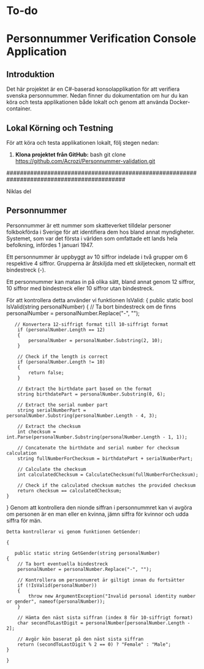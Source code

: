 # To-do

# Personnummer Verification Console Application

## Introduktion

Det här projektet är en C#-baserad konsolapplikation för att verifiera svenska personnummer. 
Nedan finner du dokumentation om hur du kan köra och testa applikationen både lokalt och genom att använda Docker-container.

## Lokal Körning och Testning

För att köra och testa applikationen lokalt, följ stegen nedan:

1. **Klona projektet från GitHub:**
    bash
    git clone https://github.com/Acrozi/Personnummer-validation.git












###########################################################################################

Niklas del

## Personnummer

Personnummer är ett nummer som skatteverket tilldelar personer folkbokförda i Sverige för att identifiera dem hos bland annat myndigheter.
Systemet, som var det första i världen som omfattade ett lands hela befolkning, infördes 1 januari 1947.

Ett personnummer är uppbyggt av 10 siffror indelade i två grupper om 6 respektive 4 siffror. 
Grupperna är åtskiljda med ett skiljetecken, normalt ett bindestreck (-).

Ett personnummer kan matas in på olika sätt, bland annat genom 12 siffror, 10 siffror med bindestreck eller 10 siffror utan bindestreck.

För att kontrollera detta använder vi funktionen IsValid:
{
    public static bool IsValid(string personalNumber)
    {
        // Ta bort bindestreck om de finns
        personalNumber = personalNumber.Replace("-", "");

       // Konvertera 12-siffrigt format till 10-siffrigt format
        if (personalNumber.Length == 12)
        {
            personalNumber = personalNumber.Substring(2, 10);
        } 

        // Check if the length is correct
        if (personalNumber.Length != 10)
        {
            return false;
        }

        // Extract the birthdate part based on the format
        string birthdatePart = personalNumber.Substring(0, 6);

        // Extract the serial number part
        string serialNumberPart = personalNumber.Substring(personalNumber.Length - 4, 3);

        // Extract the checksum
        int checksum = int.Parse(personalNumber.Substring(personalNumber.Length - 1, 1));

        // Concatenate the birthdate and serial number for checksum calculation
        string fullNumberForChecksum = birthdatePart + serialNumberPart;

        // Calculate the checksum
        int calculatedChecksum = CalculateChecksum(fullNumberForChecksum);

        // Check if the calculated checksum matches the provided checksum
        return checksum == calculatedChecksum;
    }
}
    Genom att kontrollera den nionde siffran i personnummret kan vi avgöra om personen är en man eller en kvinna, jämn siffra för kvinnor och udda siffra för män.

    Detta kontrollerar vi genom funktionen GetGender:

    {

       public static string GetGender(string personalNumber)
    {
        // Ta bort eventuella bindestreck
        personalNumber = personalNumber.Replace("-", "");

        // Kontrollera om personnumret är giltigt innan du fortsätter
        if (!IsValid(personalNumber))
        {
            throw new ArgumentException("Invalid personal identity number or gender", nameof(personalNumber));
        }

        // Hämta den näst sista siffran (index 8 för 10-siffrigt format)
        char secondToLastDigit = personalNumber[personalNumber.Length - 2];

        // Avgör kön baserat på den näst sista siffran
        return (secondToLastDigit % 2 == 0) ? "Female" : "Male";
    }

    }








